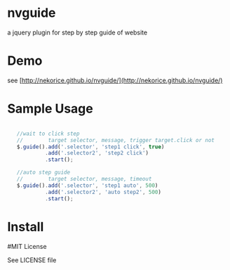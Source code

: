 # nvguide

a jquery plugin for step by step guide of website

# Demo

see  [http://nekorice.github.io/nvguide/](http://nekorice.github.io/nvguide/)

# Sample Usage

```javascript

   //wait to click step 
   //        target selector, message, trigger target.click or not       
   $.guide().add('.selector', 'step1 click', true)
            .add('.selector2', 'step2 click')
            .start(); 

   //auto step guide
   //        target selector, message, timeout  
   $.guide().add('.selector', 'step1 auto', 500)
            .add('.selector2', 'auto step2', 500)
            .start(); 

```

# Install


#MIT License

See LICENSE file
